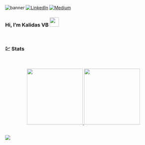 
 ![banner](https://media-exp3.licdn.com/dms/image/C5616AQE0IaCXF94OIw/profile-displaybackgroundimage-shrink_350_1400/0/1623668260853?e=1629331200&v=beta&t=w1BOzJPpmNL3DEZPBR9YNkFVxYK1C6TQqpstVTi4aqU) 
[![LinkedIn][linkedin-shield]][linkedin-url]
[![Medium][medium-shield]][medium-url]
  
  ### Hi, I’m  Kalidas VB <img src="https://raw.githubusercontent.com/MartinHeinz/MartinHeinz/master/wave.gif" width="30px">
  <br>
  
  ### :chart: Stats
  

 
 
<br>
<p align="center">
<a href="https://github.com/KalidasVijayBhak">
<!--   ![Anurag's GitHub stats](https://github-readme-stats.vercel.app/api?username=KalidasVijayBhak&count_private=true&show_icons=true&theme=dark) -->
  <img height="180em" src="https://github-readme-stats.vercel.app/api?username=KalidasVijayBhak&theme=dark&show_icons=true&include_all_commits=true&count_private=true"/>
  <img height="180em" src="https://github-readme-stats.vercel.app/api/top-langs/?username=KalidasVijayBhak&layout=compact&langs_count=8&theme=dark"/>
</a>
</p>
 
<!-- ![Top Langs](https://github-readme-stats.vercel.app/api/top-langs/?username=KalidasVijayBhak&layout=compact&count_private=true&show_icons=true&theme=dark)  -->


[linkedin-shield]: https://img.shields.io/badge/LinkedIn-0077B5?style=for-the-badge&logo=linkedin&logoColor=white
[medium-shield]: https://img.shields.io/badge/Medium-12100E?style=for-the-badge&logo=medium&logoColor=white
[linkedin-url]:https://www.linkedin.com/in/kalidas-vb-9706731a5/
[medium-url]:https://kalidasvijaybhak.medium.com
<br>
![](https://komarev.com/ghpvc/?username=KalidasVijayBhak&color=brightgreen&style=flat-square&label=Visitors)
